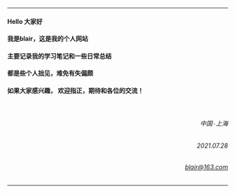 ----
#### Hello 大家好
#### 我是blair，这是我的个人网站
#### 主要记录我的学习笔记和一些日常总结
#### 都是些个人拙见，难免有失偏颇
#### 如果大家感兴趣， 欢迎指正，期待和各位的交流！     
 &nbsp;
  
  
###### <p align="right"> 中国۰上海 </p>
###### <p align="right"> 2021.07.28 </p> 
###### <p align="right"> blair@163.com </p> 
----
